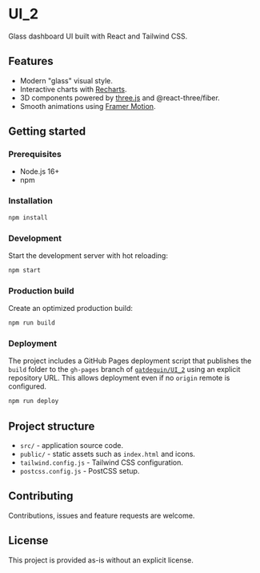 # UI_2

Glass dashboard UI built with React and Tailwind CSS.

## Features
- Modern "glass" visual style.
- Interactive charts with [Recharts](https://recharts.org/).
- 3D components powered by [three.js](https://threejs.org/) and @react-three/fiber.
- Smooth animations using [Framer Motion](https://www.framer.com/motion/).

## Getting started

### Prerequisites
- Node.js 16+
- npm

### Installation
```bash
npm install
```

### Development
Start the development server with hot reloading:
```bash
npm start
```

### Production build
Create an optimized production build:
```bash
npm run build
```

### Deployment
The project includes a GitHub Pages deployment script that publishes the `build` folder to
the `gh-pages` branch of [`gatdeguin/UI_2`](https://github.com/gatdeguin/UI_2) using an
explicit repository URL. This allows deployment even if no `origin` remote is configured.
```bash
npm run deploy
```

## Project structure
- `src/` - application source code.
- `public/` - static assets such as `index.html` and icons.
- `tailwind.config.js` - Tailwind CSS configuration.
- `postcss.config.js` - PostCSS setup.

## Contributing
Contributions, issues and feature requests are welcome.

## License
This project is provided as-is without an explicit license.
